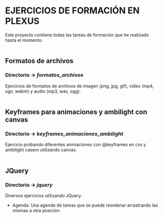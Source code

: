 # EJERCICIOS DE FORMACIÓN EN PLEXUS
Este proyecto contiene todas las tareas de formación que he realizado hasta el momento.
<br /><br />
## Formatos de archivos
### Directorio -> _formatos_archivos_
Ejercicios de formatos de archivos de imagen (png, jpg, gif), vídeo (mp4, ogv, webm) y audio (mp3, wav, ogg).
<br /><br />
## Keyframes para animaciones y ambilight con canvas
### Directorio -> _keyframes_animaciones_ambilight_
Ejercicio probando diferentes animaciones con @keyframes en css y ambilight casero utilizando canvas.
<br /><br />
## JQuery
### Directorio -> _jquery_
Diversos ejercicios utilizando JQuery.
* Agenda: Una agenda de tareas que se puede reordenar arrastrando las mismas a otra posición.
